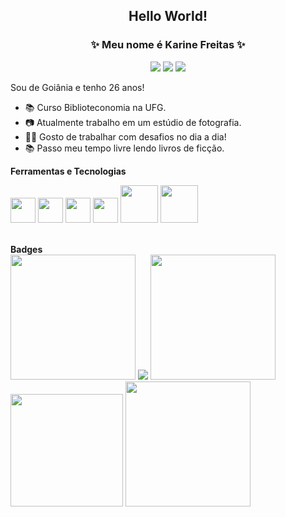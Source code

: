 <h2  align="center"> Hello World!</h2>
<h3 align="center">✨ Meu nome é Karine Freitas ✨ </h3>

<div align="center">
<a href="https://www.linkedin.com/in/karine-s-freitas" target="_blank"><img src="https://img.shields.io/badge/-LinkedIn-%230077B5?style=for-the-badge&logo=linkedin&logoColor=white" target="_blank"></a>   
<a href="https://instagram.com/avathary" target="_blank"><img src="https://img.shields.io/badge/-Instagram-%23E4405F?style=for-the-badge&logo=instagram&logoColor=white" target="_blank"></a>
<a href = "mailto:kah.vct@discente.ufg.br"><img src="https://img.shields.io/badge/Gmail-D14836?style=for-the-badge&logo=gmail&logoColor=white" target="_blank"></a>
</div>

Sou de Goiânia e tenho 26 anos!
- 📚 Curso Biblioteconomia na UFG.
- 📷 Atualmente trabalho em um estúdio de fotografia.
- 👩‍💻 Gosto de trabalhar com desafios no dia a dia!
- 📚 Passo meu tempo livre lendo livros de ficção.

<b> Ferramentas e Tecnologias </b>


<img src="https://cdn.jsdelivr.net/gh/devicons/devicon/icons/nodejs/nodejs-original.svg" width="40" height="40"/> <img src="https://cdn.jsdelivr.net/gh/devicons/devicon/icons/javascript/javascript-plain.svg" width="40" height="40"/> <img src="https://cdn.jsdelivr.net/gh/devicons/devicon/icons/html5/html5-plain.svg" width="40" height="40"/> <img src="https://cdn.jsdelivr.net/gh/devicons/devicon/icons/css3/css3-plain.svg" width="40" height="40"/> <img src="https://cdn.jsdelivr.net/gh/devicons/devicon/icons/mysql/mysql-original-wordmark.svg" width="60" height="60"/> <img src="https://cdn.jsdelivr.net/gh/devicons/devicon/icons/amazonwebservices/amazonwebservices-plain-wordmark.svg" width="60" height="60"/>
          
<br>

<div><b>Badges</b><br>
<a href="https://www.credly.com/badges/1d45a06c-95b3-48bd-adfa-c83378c14526/public_url" target="_blank"><img src="https://github.com/avathary/avathary/assets/81311238/f652a639-2880-41ed-b053-38b5e9865237"_blank" width="200" height="200"></a>
  <a href="https://cursos.alura.com.br/user/avathary/fullCertificate/c247ea78b233099a3d0b9d67f45b4447" target="_blank"><img src="https://lh3.googleusercontent.com/pw/AJFCJaUXjG2AksbNAMxmzzJJmLmc7OvzfLaa6zNC8mcZxWBSr0OJbRtI2Xg9-ZEh6P_E3kGqaN5Fw5YgduBOQwcE2ObmmDJiQ0UGmH1c_Js--AFdH6WFtSJdqldKs4EGAE2erHeMbY5Yh4BUjmjRZiITzsXX=w200-h200-s-no?authuser=1" target="_blank"></a>
  <a href="https://www.credly.com/badges/997b8eff-a1ce-444b-a58e-be2b7710508e/public_url" target="_blank"><img src="https://lh3.googleusercontent.com/pw/AJFCJaUI_w29OS04shulCdUPOaWZiL0aYhqHGQaOOuYmMoo2ZFNh5gf_4qziGioR28k77VvkMbPbIQqweoZB8-S_U1UQIVmcoDGNO3_YFsd-FeRJVBFKY1SV1DZtzlhHvBJP4y-3GrHoAAxUrszwktJWfUvd=w205-h205-s-no?authuser=1" target="_blank" width="200" height="200"></a>

</div>

<div>
  <img height="180em" src="https://github-readme-stats.vercel.app/api/top-langs/?username=avathary&layout=compact&langs_count=7&theme=dracula"/>
  <img src="https://user-images.githubusercontent.com/81311238/236593616-5499ca5c-228a-41bc-98a2-b88a02ec62d0.png" width="200" height="200"><a href="https://github.com/avathary"></div>
